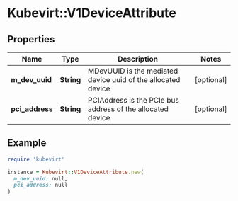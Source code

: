 # Kubevirt::V1DeviceAttribute

## Properties

| Name | Type | Description | Notes |
| ---- | ---- | ----------- | ----- |
| **m_dev_uuid** | **String** | MDevUUID is the mediated device uuid of the allocated device | [optional] |
| **pci_address** | **String** | PCIAddress is the PCIe bus address of the allocated device | [optional] |

## Example

```ruby
require 'kubevirt'

instance = Kubevirt::V1DeviceAttribute.new(
  m_dev_uuid: null,
  pci_address: null
)
```

